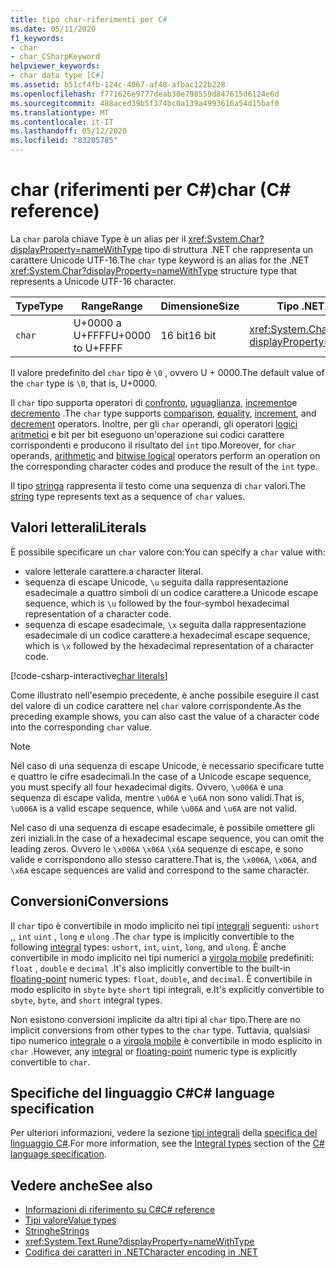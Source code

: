 ```yaml
---
title: tipo char-riferimenti per C#
ms.date: 05/11/2020
f1_keywords:
- char
- char_CSharpKeyword
helpviewer_keywords:
- char data type [C#]
ms.assetid: b51cf4fb-124c-4067-af48-afbac122b228
ms.openlocfilehash: f771626e9777deab30e798559d847615d6124e6d
ms.sourcegitcommit: 488aced39b5f374bc0a139a4993616a54d15baf0
ms.translationtype: MT
ms.contentlocale: it-IT
ms.lasthandoff: 05/12/2020
ms.locfileid: "83205785"
---
```

# <a name="char-c-reference"></a><span data-ttu-id="4823e-102">char (riferimenti per C#)</span><span class="sxs-lookup"><span data-stu-id="4823e-102">char (C# reference)</span></span>

<span data-ttu-id="4823e-103">La `char` parola chiave Type è un alias per il <xref:System.Char?displayProperty=nameWithType> tipo di struttura .NET che rappresenta un carattere Unicode UTF-16.</span><span class="sxs-lookup"><span data-stu-id="4823e-103">The `char` type keyword is an alias for the .NET <xref:System.Char?displayProperty=nameWithType> structure type that represents a Unicode UTF-16 character.</span></span>

|<span data-ttu-id="4823e-104">Type</span><span class="sxs-lookup"><span data-stu-id="4823e-104">Type</span></span>|<span data-ttu-id="4823e-105">Range</span><span class="sxs-lookup"><span data-stu-id="4823e-105">Range</span></span>|<span data-ttu-id="4823e-106">Dimensione</span><span class="sxs-lookup"><span data-stu-id="4823e-106">Size</span></span>|<span data-ttu-id="4823e-107">Tipo .NET</span><span class="sxs-lookup"><span data-stu-id="4823e-107">.NET type</span></span>|
|----------|-----------|----------|-------------------------|
|`char`|<span data-ttu-id="4823e-108">U+0000 a U+FFFF</span><span class="sxs-lookup"><span data-stu-id="4823e-108">U+0000 to U+FFFF</span></span>|<span data-ttu-id="4823e-109">16 bit</span><span class="sxs-lookup"><span data-stu-id="4823e-109">16 bit</span></span>|<xref:System.Char?displayProperty=nameWithType>|

<span data-ttu-id="4823e-110">Il valore predefinito del `char` tipo è `\0` , ovvero U + 0000.</span><span class="sxs-lookup"><span data-stu-id="4823e-110">The default value of the `char` type is `\0`, that is, U+0000.</span></span>

<span data-ttu-id="4823e-111">Il `char` tipo supporta operatori di [confronto](../operators/comparison-operators.md), [uguaglianza](../operators/equality-operators.md), [incremento](../operators/arithmetic-operators.md#increment-operator-)e [decremento](../operators/arithmetic-operators.md#decrement-operator---) .</span><span class="sxs-lookup"><span data-stu-id="4823e-111">The `char` type supports [comparison](../operators/comparison-operators.md), [equality](../operators/equality-operators.md), [increment](../operators/arithmetic-operators.md#increment-operator-), and [decrement](../operators/arithmetic-operators.md#decrement-operator---) operators.</span></span> <span data-ttu-id="4823e-112">Inoltre, per gli `char` operandi, gli operatori [logici](../operators/bitwise-and-shift-operators.md) [aritmetici](../operators/arithmetic-operators.md) e bit per bit eseguono un'operazione sui codici carattere corrispondenti e producono il risultato del `int` tipo.</span><span class="sxs-lookup"><span data-stu-id="4823e-112">Moreover, for `char` operands, [arithmetic](../operators/arithmetic-operators.md) and [bitwise logical](../operators/bitwise-and-shift-operators.md) operators perform an operation on the corresponding character codes and produce the result of the `int` type.</span></span>

<span data-ttu-id="4823e-113">Il tipo [stringa](reference-types.md#the-string-type) rappresenta il testo come una sequenza di `char` valori.</span><span class="sxs-lookup"><span data-stu-id="4823e-113">The [string](reference-types.md#the-string-type) type represents text as a sequence of `char` values.</span></span>

## <a name="literals"></a><span data-ttu-id="4823e-114">Valori letterali</span><span class="sxs-lookup"><span data-stu-id="4823e-114">Literals</span></span>

<span data-ttu-id="4823e-115">È possibile specificare un `char` valore con:</span><span class="sxs-lookup"><span data-stu-id="4823e-115">You can specify a `char` value with:</span></span>

- <span data-ttu-id="4823e-116">valore letterale carattere.</span><span class="sxs-lookup"><span data-stu-id="4823e-116">a character literal.</span></span>
- <span data-ttu-id="4823e-117">sequenza di escape Unicode, `\u` seguita dalla rappresentazione esadecimale a quattro simboli di un codice carattere.</span><span class="sxs-lookup"><span data-stu-id="4823e-117">a Unicode escape sequence, which is `\u` followed by the four-symbol hexadecimal representation of a character code.</span></span>
- <span data-ttu-id="4823e-118">sequenza di escape esadecimale, `\x` seguita dalla rappresentazione esadecimale di un codice carattere.</span><span class="sxs-lookup"><span data-stu-id="4823e-118">a hexadecimal escape sequence, which is `\x` followed by the hexadecimal representation of a character code.</span></span>

[!code-csharp-interactive[char literals](snippets/CharType.cs#Literals)]

<span data-ttu-id="4823e-119">Come illustrato nell'esempio precedente, è anche possibile eseguire il cast del valore di un codice carattere nel `char` valore corrispondente.</span><span class="sxs-lookup"><span data-stu-id="4823e-119">As the preceding example shows, you can also cast the value of a character code into the corresponding `char` value.</span></span>

> [!NOTE]
> <span data-ttu-id="4823e-120">Nel caso di una sequenza di escape Unicode, è necessario specificare tutte e quattro le cifre esadecimali.</span><span class="sxs-lookup"><span data-stu-id="4823e-120">In the case of a Unicode escape sequence, you must specify all four hexadecimal digits.</span></span> <span data-ttu-id="4823e-121">Ovvero, `\u006A` è una sequenza di escape valida, mentre `\u06A` e `\u6A` non sono validi.</span><span class="sxs-lookup"><span data-stu-id="4823e-121">That is, `\u006A` is a valid escape sequence, while `\u06A` and `\u6A` are not valid.</span></span>
>
> <span data-ttu-id="4823e-122">Nel caso di una sequenza di escape esadecimale, è possibile omettere gli zeri iniziali.</span><span class="sxs-lookup"><span data-stu-id="4823e-122">In the case of a hexadecimal escape sequence, you can omit the leading zeros.</span></span> <span data-ttu-id="4823e-123">Ovvero le `\x006A` `\x06A` `\x6A` sequenze di escape, e sono valide e corrispondono allo stesso carattere.</span><span class="sxs-lookup"><span data-stu-id="4823e-123">That is, the `\x006A`, `\x06A`, and `\x6A` escape sequences are valid and correspond to the same character.</span></span>

## <a name="conversions"></a><span data-ttu-id="4823e-124">Conversioni</span><span class="sxs-lookup"><span data-stu-id="4823e-124">Conversions</span></span>

<span data-ttu-id="4823e-125">Il `char` tipo è convertibile in modo implicito nei tipi [integrali](integral-numeric-types.md) seguenti: `ushort` ,, `int` `uint` , `long` e `ulong` .</span><span class="sxs-lookup"><span data-stu-id="4823e-125">The `char` type is implicitly convertible to the following [integral](integral-numeric-types.md) types: `ushort`, `int`, `uint`, `long`, and `ulong`.</span></span> <span data-ttu-id="4823e-126">È anche convertibile in modo implicito nei tipi numerici a [virgola mobile](floating-point-numeric-types.md) predefiniti: `float` , `double` e `decimal` .</span><span class="sxs-lookup"><span data-stu-id="4823e-126">It's also implicitly convertible to the built-in [floating-point](floating-point-numeric-types.md) numeric types: `float`, `double`, and `decimal`.</span></span> <span data-ttu-id="4823e-127">È convertibile in modo esplicito in `sbyte` `byte` `short` tipi integrali, e.</span><span class="sxs-lookup"><span data-stu-id="4823e-127">It's explicitly convertible to `sbyte`, `byte`, and `short` integral types.</span></span>

<span data-ttu-id="4823e-128">Non esistono conversioni implicite da altri tipi al `char` tipo.</span><span class="sxs-lookup"><span data-stu-id="4823e-128">There are no implicit conversions from other types to the `char` type.</span></span> <span data-ttu-id="4823e-129">Tuttavia, qualsiasi tipo numerico [integrale](integral-numeric-types.md) o a [virgola mobile](floating-point-numeric-types.md) è convertibile in modo esplicito in `char` .</span><span class="sxs-lookup"><span data-stu-id="4823e-129">However, any [integral](integral-numeric-types.md) or [floating-point](floating-point-numeric-types.md) numeric type is explicitly convertible to `char`.</span></span>

## <a name="c-language-specification"></a><span data-ttu-id="4823e-130">Specifiche del linguaggio C#</span><span class="sxs-lookup"><span data-stu-id="4823e-130">C# language specification</span></span>

<span data-ttu-id="4823e-131">Per ulteriori informazioni, vedere la sezione [tipi integrali](~/_csharplang/spec/types.md#integral-types) della [specifica del linguaggio C#](~/_csharplang/spec/introduction.md).</span><span class="sxs-lookup"><span data-stu-id="4823e-131">For more information, see the [Integral types](~/_csharplang/spec/types.md#integral-types) section of the [C# language specification](~/_csharplang/spec/introduction.md).</span></span>

## <a name="see-also"></a><span data-ttu-id="4823e-132">Vedere anche</span><span class="sxs-lookup"><span data-stu-id="4823e-132">See also</span></span>

- [<span data-ttu-id="4823e-133">Informazioni di riferimento su C#</span><span class="sxs-lookup"><span data-stu-id="4823e-133">C# reference</span></span>](../index.md)
- [<span data-ttu-id="4823e-134">Tipi valore</span><span class="sxs-lookup"><span data-stu-id="4823e-134">Value types</span></span>](value-types.md)
- [<span data-ttu-id="4823e-135">Stringhe</span><span class="sxs-lookup"><span data-stu-id="4823e-135">Strings</span></span>](../../programming-guide/strings/index.md)
- <xref:System.Text.Rune?displayProperty=nameWithType>
- [<span data-ttu-id="4823e-136">Codifica dei caratteri in .NET</span><span class="sxs-lookup"><span data-stu-id="4823e-136">Character encoding in .NET</span></span>](../../../standard/base-types/character-encoding-introduction.md)
